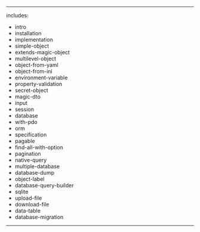 <!doctype html> 
<html lang="en"> 
<head> 
<title>MagicObject User Manual</title> 
<link rel="stylesheet" type="text/css" href="css/css.css" /> 
<script type="text/javascript" src="js/js.js"></script> 
</head>

<body onload="doStuff()"> 

<div class="articles">

---
includes:
  - intro
  - installation
  - implementation
  - simple-object
  - extends-magic-object
  - multilevel-object
  - object-from-yaml
  - object-from-ini
  - environment-variable
  - property-validation
  - secret-object
  - magic-dto
  - input
  - session
  - database
  - with-pdo
  - orm
  - specification
  - pagable
  - find-all-with-option
  - pagination
  - native-query
  - multiple-database
  - database-dump
  - object-label
  - database-query-builder
  - sqlite
  - upload-file
  - download-file
  - data-table
  - database-migration
---
</div>

<div id="nav"> 
  <ul>  
  </ul>
</div>

</body>
</html>